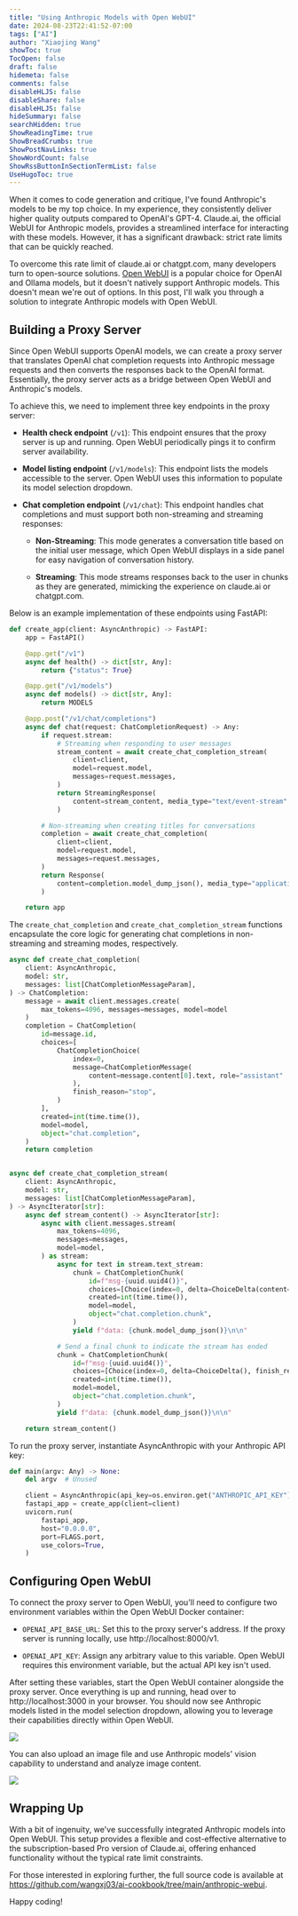 ```yaml
---
title: "Using Anthropic Models with Open WebUI"
date: 2024-08-23T22:41:52-07:00
tags: ["AI"]
author: "Xiaojing Wang"
showToc: true
TocOpen: false
draft: false
hidemeta: false
comments: false
disableHLJS: false
disableShare: false
disableHLJS: false
hideSummary: false
searchHidden: true
ShowReadingTime: true
ShowBreadCrumbs: true
ShowPostNavLinks: true
ShowWordCount: false
ShowRssButtonInSectionTermList: false
UseHugoToc: true
---
```


When it comes to code generation and critique, I've found Anthropic's models to be my top choice. In
my experience, they consistently deliver higher quality outputs compared to OpenAI's GPT-4.
Claude.ai, the official WebUI for Anthropic models, provides a streamlined interface for interacting
with these models. However, it has a significant drawback: strict rate limits that can be quickly
reached.

To overcome this rate limit of claude.ai or chatgpt.com, many developers turn to open-source
solutions. [Open WebUI](https://docs.openwebui.com/) is a popular choice for OpenAI and Ollama
models, but it doesn't natively support Anthropic models. This doesn't mean we're out of options. In
this post, I'll walk you through a solution to integrate Anthropic models with Open WebUI.

## Building a Proxy Server

Since Open WebUI supports OpenAI models, we can create a proxy server that translates OpenAI chat
completion requests into Anthropic message requests and then converts the responses back to the
OpenAI format. Essentially, the proxy server acts as a bridge between Open WebUI and Anthropic's
models.

To achieve this, we need to implement three key endpoints in the proxy server:

- **Health check endpoint** (`/v1`): This endpoint ensures that the proxy server is up and running.
  Open WebUI periodically pings it to confirm server availability.

- **Model listing endpoint** (`/v1/models`): This endpoint lists the models accessible to the
  server. Open WebUI uses this information to populate its model selection dropdown.

- **Chat completion endpoint** (`/v1/chat`): This endpoint handles chat completions and must support
  both non-streaming and streaming responses:

  - **Non-Streaming**: This mode generates a conversation title based on the initial user message,
    which Open WebUI displays in a side panel for easy navigation of conversation history.

  - **Streaming**: This mode streams responses back to the user in chunks as they are generated,
    mimicking the experience on claude.ai or chatgpt.com.

Below is an example implementation of these endpoints using FastAPI:

```python
def create_app(client: AsyncAnthropic) -> FastAPI:
    app = FastAPI()

    @app.get("/v1")
    async def health() -> dict[str, Any]:
        return {"status": True}

    @app.get("/v1/models")
    async def models() -> dict[str, Any]:
        return MODELS

    @app.post("/v1/chat/completions")
    async def chat(request: ChatCompletionRequest) -> Any:
        if request.stream:
            # Streaming when responding to user messages
            stream_content = await create_chat_completion_stream(
                client=client,
                model=request.model,
                messages=request.messages,
            )
            return StreamingResponse(
                content=stream_content, media_type="text/event-stream"
            )

        # Non-streaming when creating titles for conversations
        completion = await create_chat_completion(
            client=client,
            model=request.model,
            messages=request.messages,
        )
        return Response(
            content=completion.model_dump_json(), media_type="application/json"
        )

    return app
```

The `create_chat_completion` and `create_chat_completion_stream` functions encapsulate the core
logic for generating chat completions in non-streaming and streaming modes, respectively.

```python
async def create_chat_completion(
    client: AsyncAnthropic,
    model: str,
    messages: list[ChatCompletionMessageParam],
) -> ChatCompletion:
    message = await client.messages.create(
        max_tokens=4096, messages=messages, model=model
    )
    completion = ChatCompletion(
        id=message.id,
        choices=[
            ChatCompletionChoice(
                index=0,
                message=ChatCompletionMessage(
                    content=message.content[0].text, role="assistant"
                ),
                finish_reason="stop",
            )
        ],
        created=int(time.time()),
        model=model,
        object="chat.completion",
    )
    return completion


async def create_chat_completion_stream(
    client: AsyncAnthropic,
    model: str,
    messages: list[ChatCompletionMessageParam],
) -> AsyncIterator[str]:
    async def stream_content() -> AsyncIterator[str]:
        async with client.messages.stream(
            max_tokens=4096,
            messages=messages,
            model=model,
        ) as stream:
            async for text in stream.text_stream:
                chunk = ChatCompletionChunk(
                    id=f"msg-{uuid.uuid4()}",
                    choices=[Choice(index=0, delta=ChoiceDelta(content=text))],
                    created=int(time.time()),
                    model=model,
                    object="chat.completion.chunk",
                )
                yield f"data: {chunk.model_dump_json()}\n\n"

            # Send a final chunk to indicate the stream has ended
            chunk = ChatCompletionChunk(
                id=f"msg-{uuid.uuid4()}",
                choices=[Choice(index=0, delta=ChoiceDelta(), finish_reason="stop")],
                created=int(time.time()),
                model=model,
                object="chat.completion.chunk",
            )
            yield f"data: {chunk.model_dump_json()}\n\n"

    return stream_content()
```

To run the proxy server, instantiate AsyncAnthropic with your Anthropic API key:

```python
def main(argv: Any) -> None:
    del argv  # Unused

    client = AsyncAnthropic(api_key=os.environ.get("ANTHROPIC_API_KEY"))
    fastapi_app = create_app(client=client)
    uvicorn.run(
        fastapi_app,
        host="0.0.0.0",
        port=FLAGS.port,
        use_colors=True,
    )
```

## Configuring Open WebUI

To connect the proxy server to Open WebUI, you'll need to configure two environment variables within
the Open WebUI Docker container:

- `OPENAI_API_BASE_URL`: Set this to the proxy server's address. If the proxy server is running
  locally, use http://localhost:8000/v1.

- `OPENAI_API_KEY`: Assign any arbitrary value to this variable. Open WebUI requires this
  environment variable, but the actual API key isn't used.

After setting these variables, start the Open WebUI container alongside the proxy server. Once
everything is up and running, head over to http://localhost:3000 in your browser. You should now see
Anthropic models listed in the model selection dropdown, allowing you to leverage their capabilities
directly within Open WebUI.

![](webui_text.png)

You can also upload an image file and use Anthropic models' vision capability to understand and
analyze image content.

![](webui_vision.png)

## Wrapping Up

With a bit of ingenuity, we've successfully integrated Anthropic models into Open WebUI. This setup
provides a flexible and cost-effective alternative to the subscription-based Pro version of
Claude.ai, offering enhanced functionality without the typical rate limit constraints.

For those interested in exploring further, the full source code is available at
https://github.com/wangxj03/ai-cookbook/tree/main/anthropic-webui.

Happy coding!
